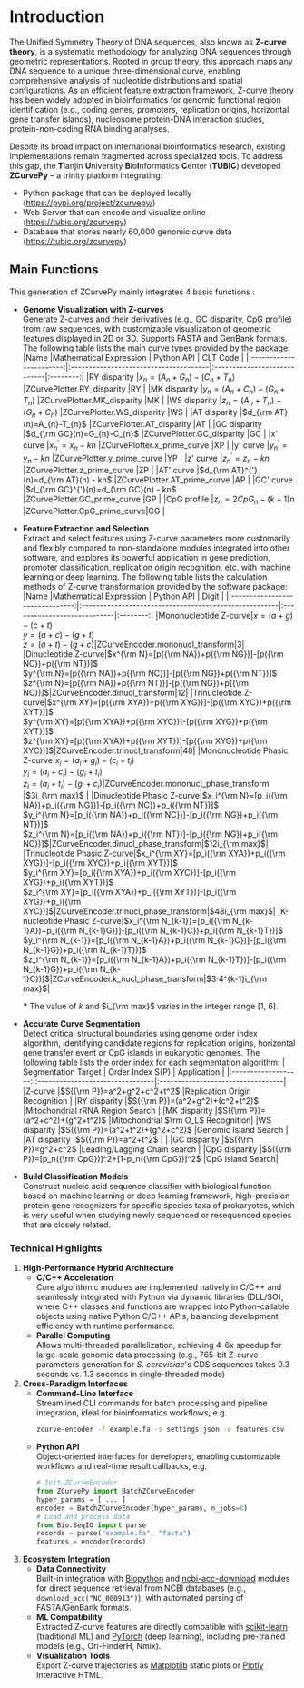 # Introduction
The Unified Symmetry Theory of DNA sequences, also known as **Z-curve theory**, is a systematic methodology for analyzing DNA sequences through geometric representations. Rooted in group theory, this approach maps any DNA sequence to a unique three-dimensional curve, enabling comprehensive analysis of nucleotide distributions and spatial configurations. As an efficient feature extraction framework, Z-curve theory has been widely adopted in bioinformatics for genomic functional region identification (e.g., coding genes, promoters, replication origins, horizontal gene transfer islands), nucleosome protein-DNA interaction studies, protein-non-coding RNA binding analyses.  

Despite its broad impact on international bioinformatics research, existing implementations remain fragmented across specialized tools. To address this gap, the **T**ianjin **U**niversity **B**io**I**nformatics **C**enter (**TUBIC**) developed **ZCurvePy** – a trinity platform integrating:  
- Python package that can be deployed locally (https://pypi.org/project/zcurvepy/)
- Web Server that can encode and visualize online (https://tubic.org/zcurvepy)
- Database that stores nearly 60,000 genomic curve data (https://tubic.org/zcurvepy)  

## Main Functions
This generation of ZCurvePy mainly integrates 4 basic functions :
- **Genome Visualization with Z-curves**  
Generate Z-curves and their derivatives (e.g., GC disparity, CpG profile) from raw sequences, with customizable visualization of geometric features displayed in 2D or 3D. Supports FASTA and GenBank formats. The following table lists the main curve types provided by the package:
    |Name                     |Mathematical Expression                | Python API                  | CLT Code |
    |:-----------------------:|:--------------------------------------|:----------------------------|:--------:|
    |RY disparity             |$x_{n}=(A_{n}+G_{n})-(C_{n}+T_{n})$    |ZCurvePlotter.RY_disparity   |RY        |
    |MK disparity             |$y_{n}=(A_{n}+C_{n})-(G_{n}+T_{n})$    |ZCurvePlotter.MK_disparity   |MK        |
    |WS disparity             |$z_{n}=(A_{n}+T_{n})-(G_{n}+C_{n})$    |ZCurvePlotter.WS_disparity   |WS        |
    |AT disparity             |$d_{\rm AT}(n)=A_{n}-T_{n}$            |ZCurvePlotter.AT_disparity   |AT        |
    |GC disparity             |$d_{\rm GC}(n)=G_{n}-C_{n}$            |ZCurvePlotter.GC_disparity   |GC        |
    |x' curve                 |$x_{n}^{'}=x_{n} - kn$                 |ZCurvePlotter.x_prime_curve  |XP        |
    |y' curve                 |$y_{n}^{'}=y_{n} - kn$                 |ZCurvePlotter.y_prime_curve  |YP        |
    |z' curve                 |$z_{n}^{'}=z_{n} - kn$                 |ZCurvePlotter.z_prime_curve  |ZP        |
    |AT' curve                |$d_{\rm AT}^{'}(n)=d_{\rm AT}(n) - kn$ |ZCurvePlotter.AT_prime_curve |AP        |
    |GC' curve                |$d_{\rm GC}^{'}(n)=d_{\rm GC}(n) - kn$ |ZCurvePlotter.GC_prime_curve |GP        |
    |CpG profile              |$z_{n}=2{CpG}_{n} - (k + 1)n$          |ZCurvePlotter.CpG_prime_curve|CG        |           
- **Feature Extraction and Selection**  
Extract and select features using Z-curve parameters more customarily and flexibly compared to non-standalone modules integrated into other software, and explores its powerful application in gene prediction, promoter classification, replication origin recognition, etc. with machine learning or deep learning. The following table lists the calculation methods of Z-curve transformation provided by the software package: 
    |Name                             |Mathematical Expression                                | Python API                  | Digit    |
    |:-------------------------------:|:------------------------------------------------------|:----------------------------|:--------:|
    |Mononucleotide Z-curve|$x=(a+g)-(c+t)$<br/>$y=(a+c)-(g+t)$<br/>$z=(a+t)-(g+c)$|ZCurveEncoder.mononucl_transform|$3$|
    |Dinucleotide Z-curve|$x^{\rm N}=[p({\rm NA})+p({\rm NG})]-[p({\rm NC})+p({\rm NT})]$<br/>$y^{\rm N}=[p({\rm NA})+p({\rm NC})]-[p({\rm NG})+p({\rm NT})]$<br/>$z^{\rm N}=[p({\rm NA})+p({\rm NT})]-[p({\rm NG})+p({\rm NC})]$|ZCurveEncoder.dinucl_transform|$12$|
    |Trinucleotide Z-curve|$x^{\rm XY}=[p({\rm XYA})+p({\rm XYG})]-[p({\rm XYC})+p({\rm XYT})]$<br/>$y^{\rm XY}=[p({\rm XYA})+p({\rm XYC})]-[p({\rm XYG})+p({\rm XYT})]$<br/>$z^{\rm XY}=[p({\rm XYA})+p({\rm XYT})]-[p({\rm XYG})+p({\rm XYC})]$|ZCurveEncoder.trinucl_transform|$48$|
    |Mononucleotide Phasic Z-curve|$x_i=(a_i+g_i)-(c_i+t_i)$<br/>$y_i=(a_i+c_i)-(g_i+t_i)$<br/>$z_i=(a_i+t_i)-(g_i+c_i)$|ZCurveEncoder.mononucl_phase_transform  |$3i_{\rm max}$        |
    |Dinucleotide Phasic Z-curve|$x_i^{\rm N}=[p_i({\rm NA})+p_i({\rm NG})]-[p_i({\rm NC})+p_i({\rm NT})]$<br/>$y_i^{\rm N}=[p_i({\rm NA})+p_i({\rm NC})]-[p_i({\rm NG})+p_i({\rm NT})]$<br/>$z_i^{\rm N}=[p_i({\rm NA})+p_i({\rm NT})]-[p_i({\rm NG})+p_i({\rm NC})]$|ZCurveEncoder.dinucl_phase_transform|$12i_{\rm max}$|
    |Trinucleotide Phasic Z-curve|$x_i^{\rm XY}=[p_i({\rm XYA})+p_i({\rm XYG})]-[p_i({\rm XYC})+p_i({\rm XYT})]$<br/>$y_i^{\rm XY}=[p_i({\rm XYA})+p_i({\rm XYC})]-[p_i({\rm XYG})+p_i({\rm XYT})]$<br/>$z_i^{\rm XY}=[p_i({\rm XYA})+p_i({\rm XYT})]-[p_i({\rm XYG})+p_i({\rm XYC})]$|ZCurveEncoder.trinucl_phase_transform|$48i_{\rm max}$|
    |K-nucleotide Phasic Z-curve|$x_i^{\rm N_{k-1}}=[p_i({\rm N_{k-1}A})+p_i({\rm N_{k-1}G})]-[p_i({\rm N_{k-1}C})+p_i({\rm N_{k-1}T})]$<br/>$y_i^{\rm N_{k-1}}=[p_i({\rm N_{k-1}A})+p_i({\rm N_{k-1}C})]-[p_i({\rm N_{k-1}G})+p_i({\rm N_{k-1}T})]$<br/>$z_i^{\rm N_{k-1}}=[p_i({\rm N_{k-1}A})+p_i({\rm N_{k-1}T})]-[p_i({\rm N_{k-1}G})+p_i({\rm N_{k-1}C})]$|ZCurveEncoder.k_nucl_phase_transform|$3·4^{k-1}i_{\rm max}$|

    **\*** The value of $k$ and $i_{\rm max}$ varies in the integer range [1, 6].
- **Accurate Curve Segmentation**  
Detect critical structural boundaries using genome order index algorithm, identifying candidate regions for replication origins, horizontal gene transfer event or CpG islands in eukaryotic genomes. The following table lists the order index for each segmentation algorithm:
    | Segmentation Target | Order Index S(P)                | Application                       |
    |:-------------------:|:--------------------------------|:----------------------------------|
    |Z-curve              |$S({\rm P})=a^2+g^2+c^2+t^2$     |Replication Origin Recognition     |
    |RY disparity         |$S({\rm P})=(a^2+g^2)+(c^2+t^2)$ |Mitochondrial rRNA Region Search   |
    |MK disparity         |$S({\rm P})=(a^2+c^2)+(g^2+t^2)$ |Mitochondrial $\rm O_L$ Recognition|
    |WS disparity         |$S({\rm P})=(a^2+t^2)+(g^2+c^2)$ |Genomic Island Search              |
    |AT disparity         |$S({\rm P})=a^2+t^2$             |                                   |
    |GC disparity         |$S({\rm P})=g^2+c^2$             |Leading/Lagging Chain search       |
    |CpG disparity        |$S({\rm P})=[p_n({\rm CpG})]^2+[1-p_n({\rm CpG})]^2$ |CpG Island Search|
- **Build Classification Models**  
Construct nucleic acid sequence classifier with biological function based on machine learning or deep learning framework, high-precision protein gene recognizers for specific species taxa of prokaryotes, which is very useful when studying newly sequenced or resequenced species that are closely related.
### Technical Highlights
1. **High-Performance Hybrid Architecture**
    - **C/C++ Acceleration**  
    Core algorithmic modules are implemented natively in C/C++ and seamlessly integrated with Python via dynamic libraries (DLL/SO), where C++ classes and functions are wrapped into Python-callable objects using native Python C/C++ APIs, balancing development efficiency with runtime performance.
    - **Parallel Computing**  
    Allows multi-threaded parallelization, achieving 4-6x speedup for large-scale genomic data processing (e.g., 765-bit Z-curve parameters generation for *S. cerevisiae*'s CDS sequences takes 0.3 seconds vs. 1.3 seconds in single-threaded mode)
2. **Cross-Paradigm Interfaces**
    - **Command-Line Interface**  
    Streamlined CLI commands for batch processing and pipeline integration, ideal for bioinformatics workflows, e.g.
        ```bash
        zcurve-encoder -f example.fa -s settings.json -o features.csv
        ```
    - **Python API**  
    Object-oriented interfaces for developers, enabling customizable workflows and real-time result callbacks, e.g.
        ```python
        # Init ZCurveEncoder
        from ZCurvePy import BatchZCurveEncoder
        hyper_params = [ ... ]
        encoder = BatchZCurveEncoder(hyper_params, n_jobs=8)
        # Load and process data
        from Bio.SeqIO import parse
        records = parse("example.fa", "fasta")
        features = encoder(records)
        ```
3. **Ecosystem Integration**  
    - **Data Connectivity**  
    Built-in integration with [Biopython](https://pypi.org/project/biopython/) and [ncbi-acc-download](https://pypi.org/project/ncbi-acc-download/) modules for direct sequence retrieval from NCBI databases (e.g., `download_acc("NC_000913")`), with automated parsing of FASTA/GenBank formats.
    - **ML Compatibility**  
    Extracted Z-curve features are directly compatible with [scikit-learn](https://scikit-learn.org/) (traditional ML) and [PyTorch](https://scikit-learn.org/) (deep learning), including pre-trained models (e.g., Ori-FinderH, Nmix).
    - **Visualization Tools**  
    Export Z-curve trajectories as [Matplotlib](https://matplotlib.org/) static plots or [Plotly](https://plotly.com/) interactive HTML.
